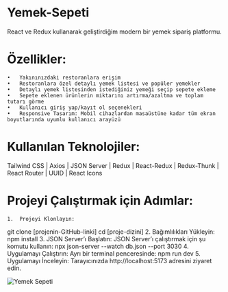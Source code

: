# Yemek-Sepeti
React ve Redux kullanarak geliştirdiğim modern bir yemek sipariş platformu.

# Özellikler:
	•	Yakınınızdaki restoranlara erişim
	•	Restoranlara özel detaylı yemek listesi ve popüler yemekler
	•	Detaylı yemek listesinden istediğiniz yemeği seçip sepete ekleme
	•	Sepete eklenen ürünlerin miktarını artırma/azaltma ve toplam tutarı görme
	•	Kullanıcı giriş yap/kayıt ol seçenekleri
	•	Responsive Tasarım: Mobil cihazlardan masaüstüne kadar tüm ekran boyutlarında uyumlu kullanıcı arayüzü
 
# Kullanılan Teknolojiler:
Tailwind CSS | Axios | JSON Server | Redux | React-Redux | Redux-Thunk | React Router | UUID | React Icons

# Projeyi Çalıştırmak için Adımlar:
	1.	Projeyi Klonlayın:
git clone [projenin-GitHub-linki]
cd [proje-dizini]
	2.	Bağımlılıkları Yükleyin:
npm install
3.	JSON Server’ı Başlatın:
JSON Server’ı çalıştırmak için şu komutu kullanın:
npx json-server --watch db.json --port 3030
4.	Uygulamayı Çalıştırın:
Ayrı bir terminal penceresinde:
npm run dev
5.	Uygulamayı İnceleyin:
Tarayıcınızda http://localhost:5173 adresini ziyaret edin.


![Yemek Sepeti](https://github.com/user-attachments/assets/b170d4e4-3e45-4c58-b44b-231a7f51c81c)
